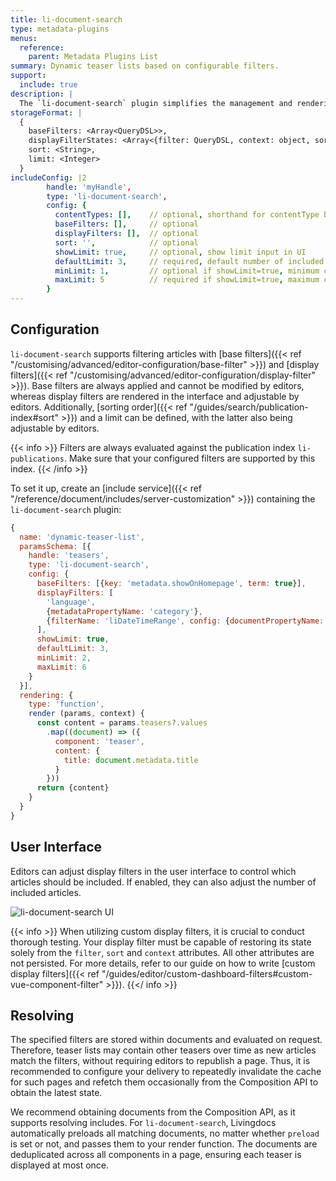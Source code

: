 ```yaml
---
title: li-document-search
type: metadata-plugins
menus:
  reference:
    parent: Metadata Plugins List
summary: Dynamic teaser lists based on configurable filters.
support:
  include: true
description: |
  The `li-document-search` plugin simplifies the management and rendering of article teaser lists within pages based on configurable filters. It provides an efficient solution for semi-automatic page management. This approach reduces the need for custom code compared to other solutions within Livingdocs.
storageFormat: |
  {
    baseFilters: <Array<QueryDSL>>,
    displayFilterStates: <Array<{filter: QueryDSL, context: object, sort: SortParam}>>,
    sort: <String>,
    limit: <Integer>
  }
includeConfig: |2
        handle: 'myHandle',
        type: 'li-document-search',
        config: {
          contentTypes: [],    // optional, shorthand for contentType base filter
          baseFilters: [],     // optional
          displayFilters: [],  // optional
          sort: '',            // optional
          showLimit: true,     // optional, show limit input in UI
          defaultLimit: 3,     // required, default number of included documents
          minLimit: 1,         // optional if showLimit=true, minimum configurable limit in UI
          maxLimit: 5          // required if showLimit=true, maximum configurable limit in UI
        }
---
```


## Configuration

`li-document-search` supports filtering articles with [base filters]({{< ref "/customising/advanced/editor-configuration/base-filter" >}}) and [display filters]({{< ref "/customising/advanced/editor-configuration/display-filter" >}}). Base filters are always applied and cannot be modified by editors, whereas display filters are rendered in the interface and adjustable by editors. Additionally, [sorting order]({{< ref "/guides/search/publication-index#sort" >}}) and a limit can be defined, with the latter also being adjustable by editors.

{{< info >}}
Filters are always evaluated against the publication index `li-publications`. Make sure that your configured filters are supported by this index.
{{< /info >}}

To set it up, create an [include service]({{< ref "/reference/document/includes/server-customization" >}}) containing the `li-document-search` plugin:

```js
{
  name: 'dynamic-teaser-list',
  paramsSchema: [{
    handle: 'teasers',
    type: 'li-document-search',
    config: {
      baseFilters: [{key: 'metadata.showOnHomepage', term: true}],
      displayFilters: [
        'language',
        {metadataPropertyName: 'category'},
        {filterName: 'liDateTimeRange', config: {documentPropertyName: 'lastPublicationDate'}}
      ],
      showLimit: true,
      defaultLimit: 3,
      minLimit: 2,
      maxLimit: 6
    }
  }],
  rendering: {
    type: 'function',
    render (params, context) {
      const content = params.teasers?.values
        .map((document) => ({
          component: 'teaser',
          content: {
            title: document.metadata.title
          }
        }))
      return {content}
    }
  }
}
```

## User Interface

Editors can adjust display filters in the user interface to control which articles should be included. If enabled, they can also adjust the number of included articles.

![li-document-search UI](/reference/document/metadata/li-document-search-example.png)

{{< info >}}
When utilizing custom display filters, it is crucial to conduct thorough testing. Your display filter must be capable of restoring its state solely from the `filter`, `sort` and `context` attributes. All other attributes are not persisted. For more details, refer to our guide on how to write [custom display filters]({{< ref "/guides/editor/custom-dashboard-filters#custom-vue-component-filter" >}}).
{{</ info >}}

## Resolving

The specified filters are stored within documents and evaluated on request. Therefore, teaser lists may contain other teasers over time as new articles match the filters, without requiring editors to republish a page. Thus, it is recommended to configure your delivery to repeatedly invalidate the cache for such pages and refetch them occasionally from the Composition API to obtain the latest state.

We recommend obtaining documents from the Composition API, as it supports resolving includes. For `li-document-search`, Livingdocs automatically preloads all matching documents, no matter whether `preload` is set or not, and passes them to your render function. The documents are deduplicated across all components in a page, ensuring each teaser is displayed at most once. 

